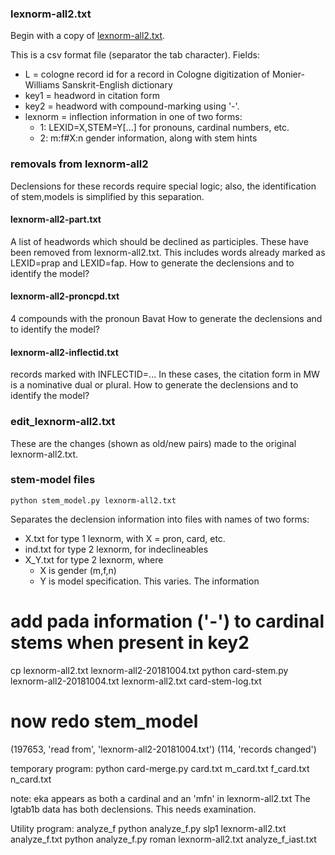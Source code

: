 
### lexnorm-all2.txt

Begin with a copy of [lexnorm-all2.txt](https://github.com/funderburkjim/MWlexnorm/blob/master/step2/lexnorm-all2.txt).

This is a csv format file (separator the tab character).
Fields:
* L = cologne record id for a record in Cologne digitization of Monier-Williams Sanskrit-English dictionary
* key1 = headword in citation form
* key2 = headword with compound-marking using '-'.
* lexnorm = inflection information in one of two forms:
  * 1: LEXID=X,STEM=Y[...]    for pronouns, cardinal numbers, etc.
  * 2: m:f#X:n   gender information, along with stem hints  


### removals from lexnorm-all2

Declensions for these records require special logic; also, the
identification of stem,models is simplified by this separation.

#### lexnorm-all2-part.txt
A list of headwords which should be declined as participles.
These have been removed from lexnorm-all2.txt.
This includes words already marked as LEXID=prap and LEXID=fap.
   How to generate the declensions and to identify the model?

#### lexnorm-all2-proncpd.txt
   4 compounds with the pronoun Bavat
   How to generate the declensions and to identify the model?

#### lexnorm-all2-inflectid.txt
   records marked with INFLECTID=...
   In these cases, the citation form in MW is a nominative dual or plural.
   How to generate the declensions and to identify the model?
   

### edit_lexnorm-all2.txt

These are the changes (shown as old/new pairs) made to the original
lexnorm-all2.txt.

### stem-model files
```
python stem_model.py lexnorm-all2.txt 
```
Separates  the declension information into files with names of two forms:

* X.txt for type 1 lexnorm, with X = pron, card, etc.
* ind.txt for type 2 lexnorm, for indeclineables
* X_Y.txt for type 2 lexnorm, where
  * X is gender (m,f,n) 
  * Y is model specification.  This varies.
The information 



# add pada information ('-') to cardinal stems when present in key2
cp lexnorm-all2.txt lexnorm-all2-20181004.txt
python card-stem.py lexnorm-all2-20181004.txt lexnorm-all2.txt card-stem-log.txt
# now redo stem_model
(197653, 'read from', 'lexnorm-all2-20181004.txt')
(114, 'records changed')

temporary program:
python card-merge.py card.txt m_card.txt f_card.txt n_card.txt

note: eka appears as both a cardinal and an 'mfn' in lexnorm-all2.txt
   The lgtab1b data has both declensions.
   This needs examination.

Utility program: analyze_f
 python analyze_f.py slp1 lexnorm-all2.txt analyze_f.txt 
 python analyze_f.py roman lexnorm-all2.txt analyze_f_iast.txt 

 